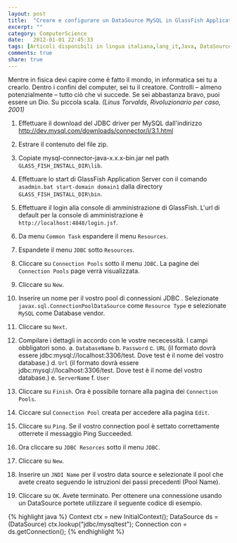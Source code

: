 ```yaml
---
layout: post
title:  "Creare e configurare un DataSource MySQL in GlassFish Application Server"
excerpt: ""
category: ComputerScience
date:   2012-01-01 22:45:33
tags: [Articoli disponibili in lingua italiana,lang_it,Java, DataSource, GlassFish, MySQL]
comments: true
share: true
---
```


Mentre in fisica devi capire come è fatto il mondo, in informatica sei tu a crearlo. Dentro i confini del computer, sei tu il creatore. Controlli – almeno potenzialmente – tutto ciò che vi succede. Se sei abbastanza bravo, puoi essere un Dio. Su piccola scala.
*(Linus Torvalds, Rivoluzionario per caso, 2001)*

1. Effettuare il download del JDBC driver per MySQL dall'indirizzo
   http://dev.mysql.com/downloads/connector/j/3.1.html
2. Estrare il contenuto del file zip.
3. Copiate mysql-connector-java-x.x.x-bin.jar nel path `GLASS_FISH_INSTALL_DIR\lib`.
3. Effettuare lo start di GlassFish Application Server con il comando `asadmin.bat start-domain domain1` dalla directory    `GLASS_FISH_INSTALL_DIR\bin`.
4. Effettuare il login alla console di amministrazione di GlassFish. L'url di default per la console di amministrazione è `http://localhost:4848/login.jsf`.
5. Da menu `Common Task` espandere il menu `Resources`.
6. Espandete il menu `JDBC` sotto `Resources`.
7. Cliccare su `Connection Pools` sotto il menu `JDBC`. La pagine dei `Connection Pools` page verrà visualizzata.
8. Cliccare su `New`.
9. Inserire un nome per il vostro pool di connessioni JDBC . Selezionate `javax.sql.ConnectionPoolDataSource` come `Resource Type` e selezionate `MySQL` come Database vendor.
10. Cliccare su `Next`.
11. Compilare i dettagli in accordo con le vostre nececessità. I campi obbligatori sono.
a. `DatabaseName`
b. `Password`
c. `URL` (il formato dovrà essere jdbc:mysql://localhost:3306/test. Dove test è il nome del vostro database.)
d. `Url` (il formato dovrà essere jdbc:mysql://localhost:3306/test. Dove test è il nome del vostro database.)
e. `ServerName`
f. `User`
12. Cliccare su `Finish`. Ora è possibile tornare alla pagina dei `Connection Pools`.
13. Ciccare sul `Connection Pool` creata per accedere alla pagina `Edit`.
14. Cliccare su `Ping`. Se il vostro connection pool è settato correttamente otterrete il messaggio Ping Succeeded.

15. Ora cliccare su `JDBC Resorces` sotto il menu `JDBC`.
16. Cliccare su `New`.
17. Inserire un `JNDI Name` per il vostro data source e selezionate il pool che avete creato seguendo le istruzioni dei passi precedenti (Pool Name).

18. Cliccare su `OK`. Avete terminato.
Per ottenere una connessione usando un DataSource portete utilizzare il seguente codice di esempio.

{% highlight java %}
Context ctx = new InitialContext();
DataSource ds = (DataSource) ctx.lookup("jdbc/mysqltest");
Connection con = ds.getConnection();
{% endhighlight %}


